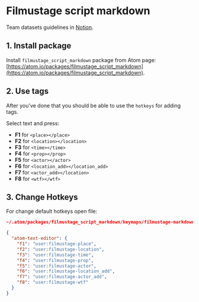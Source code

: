 # Filmustage script markdown

Team datasets guidelines in [Notion](https://www.notion.so/filmustage/Datasets-Guidelines-5445b5559c8948d59e30b44b531f0dc4).

## 1. Install package
Install `filmustage_script_markdown` package from Atom page:
[https://atom.io/packages/filmustage_script_markdown](https://atom.io/packages/filmustage_script_markdown).

## 2. Use tags

After you've done that you should be able to use the `hotkeys` for adding tags.

Select text and press:

- **F1** for `<place></place>`
- **F2** for `<location></location>`
- **F3** for `<time></time>`
- **F4** for `<prop></prop>`
- **F5** for `<actor></actor>`
- **F6** for `<location_add></location_add>`
- **F7** for `<actor_add></location>`
- **F8** for `<wtf></wtf>`

## 3. Change Hotkeys

For change default hotkeys open file:

```JSON
~/.atom/packages/filmustage_script_markdown/keymaps/filmustage-markdown.json

{
  "atom-text-editor": {
    "f1": "user:filmustage-place",
    "f2": "user:filmustage-location",
    "f3": "user:filmustage-time",
    "f4": "user:filmustage-prop",
    "f5": "user:filmustage-actor",
    "f6": "user:filmustage-location_add",
    "f7": "user:filmustage-actor_add",
    "f8": "user:filmustage-wtf"
  }
}
```
